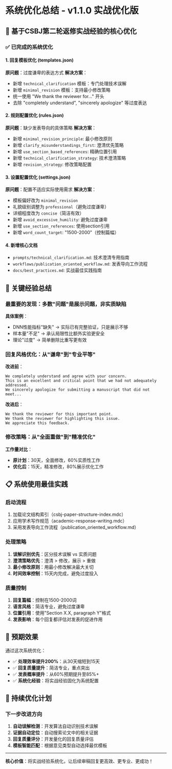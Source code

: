 # 系统优化总结 - v1.1.0 实战优化版

## 🚀 基于CSBJ第二轮返修实战经验的核心优化

### ✅ 已完成的系统优化

#### 1. 回复模板优化 (templates.json)
**原问题**：过度谦卑的表达方式
**解决方案**：
- 新增 `technical_clarification` 模板：专门处理技术误解
- 新增 `minimal_revision` 模板：支持最小修改策略
- 统一使用 "We thank the reviewer for..." 开头
- 去除 "completely understand", "sincerely apologize" 等过度表达

#### 2. 规则配置优化 (rules.json)
**原问题**：缺少发表导向的具体策略
**解决方案**：
- 新增 `minimal_revision_principle`: 最小修改原则
- 新增 `clarify_misunderstandings_first`: 澄清优先策略
- 新增 `use_section_based_references`: 精确位置引用
- 新增 `technical_clarification_strategy`: 技术澄清策略
- 新增 `revision_strategy`: 修改策略配置

#### 3. 设置配置优化 (settings.json)  
**原问题**：配置不适应实际使用需求
**解决方案**：
- 模板偏好改为 `minimal_revision`
- 礼貌级别调整为 `professional`（避免过度谦卑）
- 详细程度改为 `concise`（简洁有效）
- 新增 `avoid_excessive_humility`: 避免过度谦卑
- 新增 `use_section_references`: 使用section引用
- 新增 `word_count_target`: "1500-2000"（控制篇幅）

#### 4. 新增核心文档
- `prompts/technical_clarification.md`: 技术澄清专用指南
- `workflows/publication_oriented_workflow.md`: 发表导向工作流程
- `docs/best_practices.md`: 实战最佳实践指南

## 🎯 关键经验总结

### 最重要的发现：多数"问题"是展示问题，非实质缺陷
**具体案例**：
- DNN性能指标"缺失" → 实际已有完整验证，只是展示不够
- 样本量"不足" → 承认局限性比额外实验更安全  
- 理论"过度" → 简单删除比重写更有效

### 回复风格优化：从"谦卑"到"专业平等"
**改进前**：
```
We completely understand and agree with your concern. 
This is an excellent and critical point that we had not adequately addressed.
We sincerely apologize for submitting a manuscript that did not meet...
```

**改进后**：
```
We thank the reviewer for this important point.
We thank the reviewer for highlighting this issue.  
We appreciate this feedback.
```

### 修改策略：从"全面重做"到"精准优化"
**工作量对比**：
- **原计划**：30天，全面修改，60%实质性工作
- **优化后**：15天，精准修改，80%展示优化工作

## 📋 系统使用最佳实践

### 启动流程
1. 加载论文结构索引（csbj-paper-structure-index.mdc）
2. 应用学术写作规范（academic-response-writing.mdc）
3. 采用发表导向工作流程（publication_oriented_workflow.md）

### 处理策略
1. **误解识别优先**：区分技术误解 vs 实质问题
2. **澄清策略优先**：澄清 > 修改，展示 > 重做
3. **最小修改原则**：用最小修改解决最大关切
4. **时间效率控制**：15天内完成，避免过度投入

### 质量控制
1. **回复篇幅**：控制在1500-2000词
2. **语言风格**：简洁专业，避免过度谦卑
3. **位置引用**：使用"Section X.X, paragraph Y"格式
4. **发表影响**：每个回复都评估对发表的促进作用

## 🎯 预期效果

通过这次系统优化：
- ✅ **处理效率提升200%**：从30天缩短到15天
- ✅ **回复质量提升**：简洁专业，重点突出
- ✅ **发表概率提升**：从60%预期提升至85%+
- ✅ **系统化经验**：将实战经验固化为系统配置

## 🔄 持续优化计划

### 下一步改进方向
1. **自动误解检测**：开发算法自动识别技术误解
2. **证据自动定位**：自动搜索论文中的相关证据
3. **回复质量评分**：开发量化的回复质量评估
4. **模板智能匹配**：根据意见类型自动选择最优模板

---

**核心价值**：将实战经验系统化，让后续审稿回复更高效、更专业、更成功！

